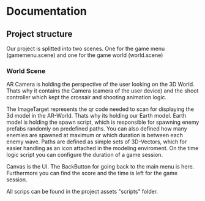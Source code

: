 # Documentation

## Project structure
Our project is splitted into two scenes. One for the game menu (gamemenu.scene) and one for the game world (world.scene)

### World Scene
AR Camera is holding the perspective of the user looking on the 3D World. Thats why it contains the Camera (camera of the user device) and the shoot controller which kept the crossair and shooting animation logic.

The ImageTarget represents the qr code needed to scan for displaying the 3d model in the AR-World. Thats why its holding our Earth model.
Earth model is holding the spawn script, which is responsible for spawning enemy prefabs randomly on predefined paths. You can also defined how many enemies are spawned at maximum or which duration is between each enemy wave.
Paths are defined as simple sets of 3D-Vectors, which for easier handling as an icon attached in the modeling enviroment.
On the time logic script you can configure the duration of a game session.

Canvas is the UI. The BackButton for going back to the main menu is here. Furthermore you can find the score and the time is left for the game session.

All scrips can be found in the project assets "scripts" folder.
